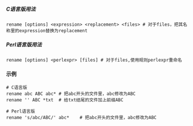 ##### C语言版用法

```
rename [options] <expression> <replacement> <files>	# 对于files，把其名称里的expression替换为replacement
```

##### Perl语言版用法

```
rename [options] <perlexpr> [files]	# 对于files,使用规则perlexpr重命名
```



#### 示例

```
# C语言版
rename abc ABC abc*	# 把abc开头的文件里，abc修改为ABC
rename '' ABC *txt	# 给txt结尾的文件加上前缀ABC

# Perl语言版
rename 's/abc/ABC/' abc*	# 把abc开头的文件里，abc修改为ABC
```

